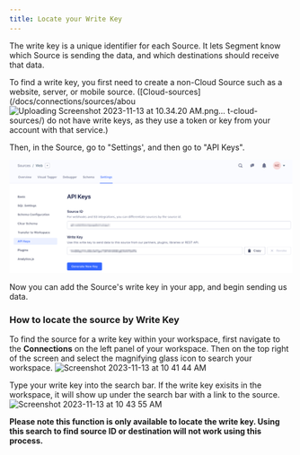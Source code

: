```yaml
---
title: Locate your Write Key
---
```


The write key is a unique identifier for each Source. It lets Segment know which Source is sending the data, and which destinations should receive that data.

To find a  write key, you first need to create a non-Cloud Source such as a website, server, or mobile source. ([Cloud-sources](/docs/connections/sources/abou![Uploading Screenshot 2023-11-13 at 10.34.20 AM.png…]()
t-cloud-sources/) do not have write keys, as they use a token or key from your account with that service.)

Then, in the Source, go to "Settings', and then go to "API Keys".

![Screenshot showing the Settings page of a web source, with the API Keys tab selected.](images/find_writekey.png)

Now you can add the Source's write key in your app, and begin sending us data.

### How to locate the source by Write Key
To find the source for a write key within your workspace, first navigate to the <b>Connections</b> on the left panel of your workspace. Then on the top right of the screen and select the magnifying glass icon to search your workspace. 
<img width="1771" alt="Screenshot 2023-11-13 at 10 41 44 AM" src="https://github.com/segmentio/segment-docs/assets/52050659/2a0d0e03-0f90-4a29-a150-44cd2f7f3ace">

Type your write key into the search bar. If the write key exisits in the workspace, it will show up under the search bar with a link to the source. 
<img width="640" alt="Screenshot 2023-11-13 at 10 43 55 AM" src="https://github.com/segmentio/segment-docs/assets/52050659/f73849dd-c66e-4ade-82ea-4266c8790711">

<b> Please note this function is only available to locate the write key. Using this search to find source ID or destination will not work using this process. </b>
